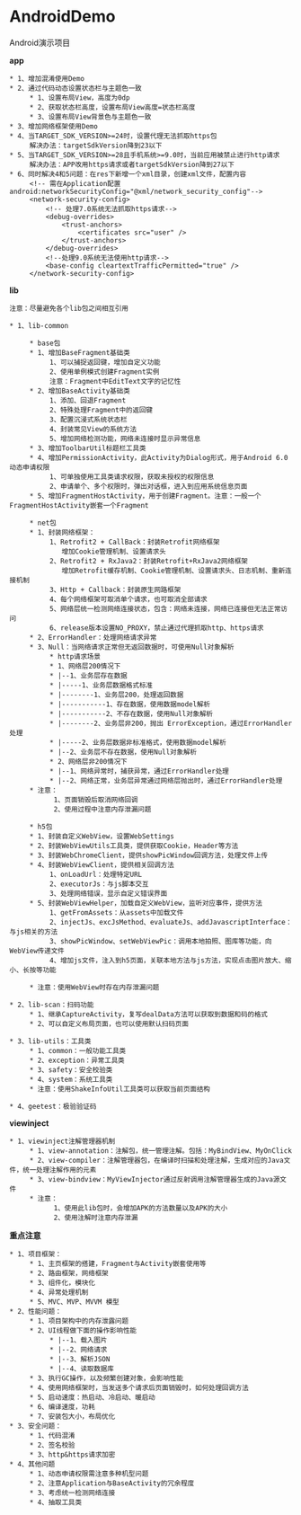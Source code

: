 # AndroidDemo

Android演示项目

**app**

    * 1、增加混淆使用Demo
    * 2、通过代码动态设置状态栏与主题色一致
         * 1、设置布局View，高度为0dp
         * 2、获取状态栏高度，设置布局View高度=状态栏高度
         * 3、设置布局View背景色与主题色一致
    * 3、增加网络框架使用Demo
    * 4、当TARGET_SDK_VERSION>=24时，设置代理无法抓取https包
         解决办法：targetSdkVersion降到23以下
    * 5、当TARGET_SDK_VERSION>=28且手机系统>=9.0时，当前应用被禁止进行http请求
         解决办法：APP改用https请求或者targetSdkVersion降到27以下
    * 6、同时解决4和5问题：在res下新增一个xml目录，创建xml文件，配置内容
         <!-- 需在Application配置android:networkSecurityConfig="@xml/network_security_config"-->
         <network-security-config>
             <!-- 处理7.0系统无法抓取https请求-->
             <debug-overrides>
                 <trust-anchors>
                     <certificates src="user" />
                 </trust-anchors>
             </debug-overrides>
             <!--处理9.0系统无法使用http请求-->
             <base-config cleartextTrafficPermitted="true" />
         </network-security-config>

**lib**

    注意：尽量避免各个lib包之间相互引用

	* 1、lib-common
	
         * base包
         * 1、增加BaseFragment基础类
              1、可以捕捉返回键，增加自定义功能
              2、使用单例模式创建Fragment实例
              注意：Fragment中EditText文字的记忆性
         * 2、增加BaseActivity基础类
              1、添加、回退Fragment
              2、特殊处理Fragment中的返回键
              3、配置沉浸式系统状态栏
              4、封装常见View的系统方法
              5、增加网络检测功能，网络未连接时显示异常信息
         * 3、增加ToolbarUtil标题栏工具类
         * 4、增加PermissionActivity，此Activity为Dialog形式，用于Android 6.0 动态申请权限
              1、可单独使用工具类请求权限，获取未授权的权限信息
              2、申请单个、多个权限时，弹出对话框，进入到应用系统信息页面
         * 5、增加FragmentHostActivity，用于创建Fragment。注意：一般一个FragmentHostActivity嵌套一个Fragment
  
         * net包
         * 1、封装网络框架：
	          1、Retrofit2 + CallBack：封装Retrofit网络框架
	             增加Cookie管理机制、设置请求头
	          2、Retrofit2 + RxJava2：封装Retrofit+RxJava2网络框架
	             增加Retrofit缓存机制、Cookie管理机制、设置请求头、日志机制、重新连接机制
	          3、Http + Callback：封装原生网路框架
	          4、每个网络框架可取消单个请求，也可取消全部请求
	          5、网络层统一检测网络连接状态，包含：网络未连接，网络已连接但无法正常访问
	          6、release版本设置NO_PROXY，禁止通过代理抓取http、https请求
         * 2、ErrorHandler：处理网络请求异常
         * 3、Null：当网络请求正常但无返回数据时，可使用Null对象解析
		      * http请求场景
		      * 1、网络层200情况下
		      * |--1、业务层存在数据
		      * |-----1、业务层数据格式标准
		      * |--------1、业务层200，处理返回数据
		      * |-----------1、存在数据，使用数据model解析
		      * |-----------2、不存在数据，使用Null对象解析
		      * |--------2、业务层非200，抛出 ErrorException，通过ErrorHandler处理
		      * |-----2、业务层数据非标准格式，使用数据model解析
		      * |--2、业务层不存在数据，使用Null对象解析
		      * 2、网络层非200情况下
		      * |--1、网络异常时，捕获异常，通过ErrorHandler处理
		      * |--2、网络正常，业务层异常通过网络层抛出时，通过ErrorHandler处理
         * 注意：
               1、页面销毁后取消网络回调
               2、使用过程中注意内存泄漏问题

         * h5包 
         * 1、封装自定义WebView，设置WebSettings
         * 2、封装WebViewUtils工具类，提供获取Cookie，Header等方法
         * 3、封装WebChromeClient，提供showPicWindow回调方法，处理文件上传
         * 4、封装WebViewClient，提供相关回调方法
              1、onLoadUrl：处理特定URL
              2、executorJs：与js脚本交互
              3、处理网络错误，显示自定义错误界面
         * 5、封装WebViewHelper，加载自定义WebView，监听对应事件，提供方法
              1、getFromAssets：从assets中加载文件
              2、injectJs、excJsMethod、evaluateJs、addJavascriptInterface：与js相关的方法
              3、showPicWindow、setWebViewPic：调用本地拍照、图库等功能，向WebView传递文件
              4、增加js文件，注入到h5页面，关联本地方法与js方法，实现点击图片放大、缩小、长按等功能

         * 注意：使用WebView时存在内存泄漏问题

    * 2、lib-scan：扫码功能
         * 1、继承CaptureActivity，复写dealData方法可以获取到数据和码的格式
         * 2、可以自定义布局页面，也可以使用默认扫码页面

    * 3、lib-utils：工具类
         * 1、common：一般功能工具类
         * 2、exception：异常工具类
         * 3、safety：安全校验类
         * 4、system：系统工具类
         * 注意：使用ShakeInfoUtil工具类可以获取当前页面结构

    * 4、geetest：极验验证码

**viewinject**

    * 1、viewinject注解管理器机制
         * 1、view-annotation：注解包，统一管理注解。包括：MyBindView、MyOnClick
         * 2、view-compiler：注解管理器包，在编译时扫描和处理注解，生成对应的Java文件，统一处理注解作用的元素
         * 3、view-bindview：MyViewInjector通过反射调用注解管理器生成的Java源文件
         * 注意：
               1、使用此lib包时，会增加APK的方法数量以及APK的大小
               2、使用注解时注意内存泄漏

**重点注意**

    * 1、项目框架：
         * 1、主页框架的搭建，Fragment与Activity嵌套使用等
         * 2、路由框架，网络框架
         * 3、组件化，模块化
         * 4、异常处理机制
         * 5、MVC、MVP、MVVM 模型
    * 2、性能问题：
         * 1、项目架构中的内存泄露问题
         * 2、UI线程做下面的操作影响性能
              * |--1、载入图片
              * |--2、网络请求
              * |--3、解析JSON
              * |--4、读取数据库
         * 3、执行GC操作，以及频繁创建对象，会影响性能
         * 4、使用网络框架时，当发送多个请求后页面销毁时，如何处理回调方法
         * 5、启动速度：热启动、冷启动、暖启动
         * 6、编译速度，功耗
         * 7、安装包大小，布局优化
    * 3、安全问题：
         * 1、代码混淆
         * 2、签名校验
         * 3、http&https请求加密
    * 4、其他问题
         * 1、动态申请权限需注意多种机型问题
         * 2、注意Application与BaseActivity的冗余程度
         * 3、考虑统一检测网络连接
         * 4、抽取工具类





